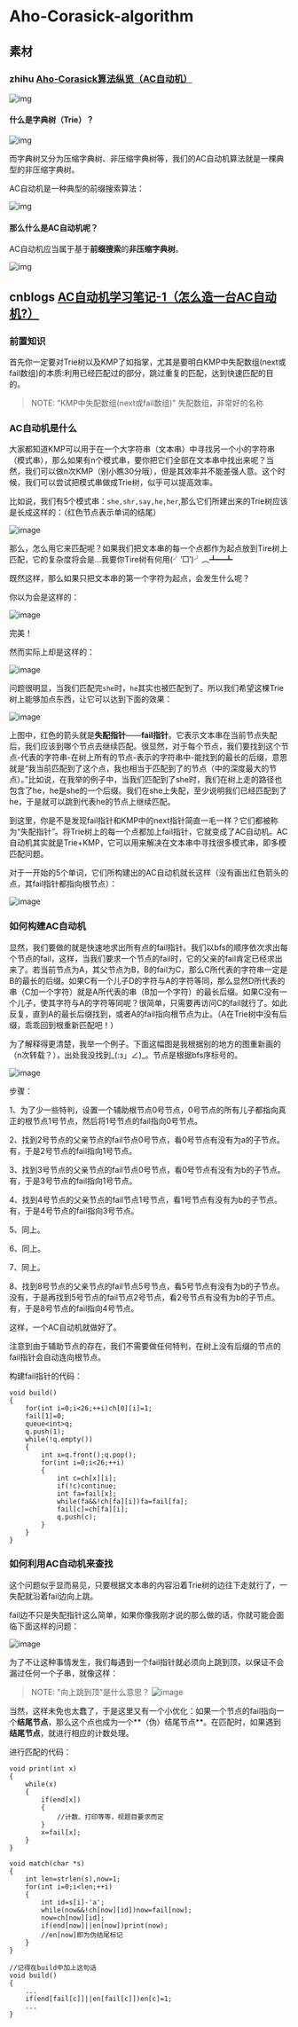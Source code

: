 # Aho-Corasick-algorithm

## 素材

### zhihu [Aho-Corasick算法纵览（AC自动机）](https://zhuanlan.zhihu.com/p/368184958)

![img](https://pic4.zhimg.com/80/v2-94518a2b306d9b8f1d10e4b49911e567_1440w.jpg)

#### 什么是字典树（Trie）？



![img](https://pic1.zhimg.com/80/v2-a9081d3eff0ca0f0b06c8736a246eaa4_1440w.jpg)

而字典树又分为压缩字典树、非压缩字典树等，我们的AC自动机算法就是一棵典型的非压缩字典树。

AC自动机是一种典型的前缀搜索算法：

![img](https://pic3.zhimg.com/80/v2-6fc59897b84332efb8f05997ca41cb5e_1440w.jpg)

#### 那么什么是AC自动机呢？

AC自动机应当属于基于**前缀搜索**的**非压缩字典树**。

![img](https://pic2.zhimg.com/80/v2-4662e74f81c5c39547e6f4b689efca0d_1440w.jpg)

## cnblogs [AC自动机学习笔记-1（怎么造一台AC自动机?）](https://www.cnblogs.com/sclbgw7/p/9260756.html)
### 前置知识
首先你一定要对Trie树以及KMP了如指掌，尤其是要明白KMP中失配数组(next或fail数组)的本质:利用已经匹配过的部分，跳过重复的匹配，达到快速匹配的目的。
> NOTE: "KMP中失配数组(next或fail数组)" 失配数组，非常好的名称

### AC自动机是什么
大家都知道KMP可以用于在一个大字符串（文本串）中寻找另一个小的字符串（模式串），那么如果有n个模式串，要你把它们全部在文本串中找出来呢？当然，我们可以做n次KMP（别小瞧30分哦），但是其效率并不能差强人意。这个时候，我们可以尝试把模式串做成Trie树，似乎可以提高效率。

比如说，我们有5个模式串：`she,shr,say,he,her`,那么它们所建出来的Trie树应该是长成这样的：（红色节点表示单词的结尾）

![image](https://images2018.cnblogs.com/blog/1313742/201807/1313742-20180703213144078-1801957981.png)

那么，怎么用它来匹配呢？如果我们把文本串的每一个点都作为起点放到Tire树上匹配，它的复杂度将会是...我要你Tire树有何用(╯‵□′)╯︵┻━┻

既然这样，那么如果只把文本串的第一个字符为起点，会发生什么呢？

你以为会是这样的：


![image](https://images2018.cnblogs.com/blog/1313742/201807/1313742-20180703213230940-524045718.png)

完美！

然而实际上却是这样的：

![image](https://images2018.cnblogs.com/blog/1313742/201807/1313742-20180703213257110-1762572679.png)

问题很明显，当我们匹配完`she`时，`he`其实也被匹配到了。所以我们希望这棵Trie树上能够加点东西，让它可以达到下面的效果：

![image](https://images2018.cnblogs.com/blog/1313742/201807/1313742-20180703213310383-388458083.png)


上图中，红色的箭头就是**失配指针**——**fail指针**。它表示文本串在当前节点失配后，我们应该到哪个节点去继续匹配。很显然，对于每个节点，我们要找到这个节点-代表的字符串-在树上所有的节点-表示的字符串中-能找到的最长的后缀，意思就是“我当前匹配到了这个点，我也相当于匹配到了的节点（中的深度最大的节点）。”比如说，在我举的例子中，当我们匹配到了she时，我们在树上走的路径也包含了he，he是she的一个后缀。我们在she上失配，至少说明我们已经匹配到了he，于是就可以跳到代表he的节点上继续匹配。


到这里，你是不是发现fail指针和KMP中的next指针简直一毛一样？它们都被称为“失配指针”。将Trie树上的每一个点都加上fail指针，它就变成了AC自动机。AC自动机其实就是Trie+KMP，它可以用来解决在文本串中寻找很多模式串，即多模匹配问题。


对于一开始的5个单词，它们所构建出的AC自动机就长这样（没有画出红色箭头的点，其fail指针都指向根节点）：


![image](https://images2018.cnblogs.com/blog/1313742/201807/1313742-20180703213322731-1606805669.png)

### 如何构建AC自动机
显然，我们要做的就是快速地求出所有点的fail指针。我们以bfs的顺序依次求出每个节点的fail，这样，当我们要求一个节点的fail时，它的父亲的fail肯定已经求出来了。若当前节点为A，其父节点为B，B的fail为C，那么C所代表的字符串一定是B的最长的后缀。如果C有一个儿子D的字符与A的字符等同，那么显然D所代表的串（C加一个字符）就是A所代表的串（B加一个字符）的最长后缀。如果C没有一个儿子，使其字符与A的字符等同呢？很简单，只需要再访问C的fail就行了。如此反复，直到A的最长后缀找到，或者A的fail指向根节点为止。（A在Trie树中没有后缀，乖乖回到根重新匹配吧！）

为了解释得更清楚，我举一个例子。下面这幅图是我根据别的地方的图重新画的（n次转载？），出处我没找到_(:з」∠)_。节点是根据bfs序标号的。


![image](https://images2018.cnblogs.com/blog/1313742/201807/1313742-20180703213332706-1589913513.png)

步骤：

1、为了少一些特判，设置一个辅助根节点0号节点，0号节点的所有儿子都指向真正的根节点1号节点，然后将1号节点的fail指向0号节点。

2、找到2号节点的父亲节点的fail节点0号节点，看0号节点有没有为a的子节点。有，于是2号节点的fail指向1号节点。

3、找到3号节点的父亲节点的fail节点0号节点，看0号节点有没有为b的子节点。有，于是3号节点的fail指向1号节点。

4、找到4号节点的父亲节点的fail节点1号节点，看1号节点有没有为b的子节点。有，于是4号节点的fail指向3号节点。

5、同上。

6、同上。

7、同上。

8、找到8号节点的父亲节点的fail节点5号节点，看5号节点有没有为b的子节点。没有，于是再找到5号节点的fail节点2号节点，看2号节点有没有为b的子节点。有，于是8号节点的fail指向4号节点。

这样，一个AC自动机就做好了。

注意到由于辅助节点的存在，我们不需要做任何特判，在树上没有后缀的节点的fail指针会自动连向根节点。

构建fail指针的代码：

```
void build()
{
	for(int i=0;i<26;++i)ch[0][i]=1;
    fail[1]=0;
    queue<int>q;
    q.push(1);
    while(!q.empty())
    {
    	int x=q.front();q.pop();
        for(int i=0;i<26;++i)
        {
        	int c=ch[x][i];
            if(!c)continue;
            int fa=fail[x];
            while(fa&&!ch[fa][i])fa=fail[fa];
            fail[c]=ch[fa][i];
            q.push(c);
        }
    }
}

```
### 如何利用AC自动机来查找
这个问题似乎显而易见，只要根据文本串的内容沿着Trie树的边往下走就行了，一失配就沿着fail边向上跳。

fail边不只是失配指针这么简单，如果你像我刚才说的那么做的话，你就可能会面临下面这样的问题：

![image](https://images2018.cnblogs.com/blog/1313742/201807/1313742-20180703213357245-1362436414.png)

为了不让这种事情发生，我们每遇到一个fail指针就必须向上跳到顶，以保证不会漏过任何一个子串，就像这样：
> NOTE: "向上跳到顶"是什么意思？
> ![image](https://images2018.cnblogs.com/blog/1313742/201807/1313742-20180703213408820-186250902.png)

当然，这样未免也太蠢了，于是这里又有一个小优化：如果一个节点的fail指向一个**结尾节点**，那么这个点也成为一个**（伪）结尾节点**。在匹配时，如果遇到**结尾节点**，就进行相应的计数处理。

进行匹配的代码：
```
void print(int x)
{
	while(x)
    {
    	if(end[x])
        {
			//计数、打印等等，视题目要求而定
        }
        x=fail[x];
    }
}

void match(char *s)
{
	int len=strlen(s),now=1;
    for(int i=0;i<len;++i)
    {
    	int id=s[i]-'a';
        while(now&&!ch[now][id])now=fail[now];
        now=ch[now][id];
        if(end[now]||en[now])print(now);
        //en[now]即为伪结尾标记
    }
}

//记得在build中加上这句话
void build()
{
	...
    if(end[fail[c]]||en[fail[c]])en[c]=1;
    ...
}

```





